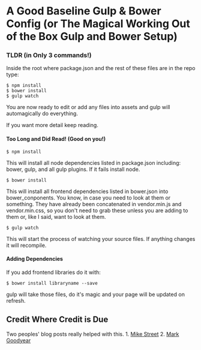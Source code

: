 A Good Baseline Gulp & Bower Config (or The Magical Working Out of the Box Gulp and Bower Setup)
=======================================================

### TLDR (in Only 3 commands!)

Inside the root where package.json and the rest of these files are in the repo type: 

	$ npm install
	$ bower install
	$ gulp watch

You are now ready to edit or add any files into assets and gulp will automagically do everything. 

If you want more detail keep reading.


#### Too Long and Did Read! (Good on you!)

	$ npm install

This will install all node dependencies listed in package.json including: bower, gulp, and all gulp plugins. If it fails install node.

	$ bower install

This will install all frontend dependencies listed in bower.json into bower_conponents. You know, in case you need to look at them or something. They have already been concatenated in vendor.min.js and vendor.min.css, so you don't need to grab these unless you are adding to them or, like I said, want to look at them.

	$ gulp watch

This will start the process of watching your source files. If anything changes it will recompile. 

#### Adding Dependencies 

If you add frontend libraries do it with: 

	$ bower install libraryname --save 

gulp will take those files, do it's magic and your page will be updated on refresh. 


## Credit Where Credit is Due

Two peoples' blog posts really helped with this.
	1. [Mike Street](http://www.mikestreety.co.uk/blog/an-advanced-gulpjs-file)
	2. [Mark Goodyear](http://markgoodyear.com/2014/01/getting-started-with-gulp/)
